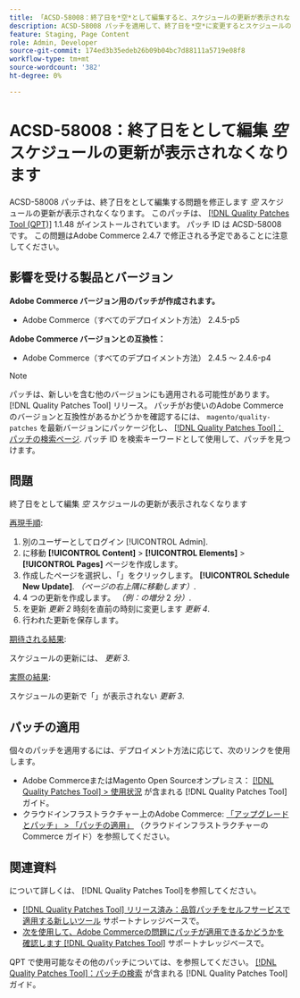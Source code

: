 ```yaml
---
title: 「ACSD-58008：終了日を*空*として編集すると、スケジュールの更新が表示されない」
description: ACSD-58008 パッチを適用して、終了日を*空*に変更するとスケジュールの更新が消えるAdobe Commerceの問題を修正してください。
feature: Staging, Page Content
role: Admin, Developer
source-git-commit: 174ed3b35edeb26b09b04bc7d88111a5719e08f8
workflow-type: tm+mt
source-wordcount: '382'
ht-degree: 0%

---
```


# ACSD-58008：終了日をとして編集 *空* スケジュールの更新が表示されなくなります

ACSD-58008 パッチは、終了日をとして編集する問題を修正します *空* スケジュールの更新が表示されなくなります。 このパッチは、 [[!DNL Quality Patches Tool (QPT)]](/help/announcements/adobe-commerce-announcements/magento-quality-patches-released-new-tool-to-self-serve-quality-patches.md) 1.1.48 がインストールされています。 パッチ ID は ACSD-58008 です。 この問題はAdobe Commerce 2.4.7 で修正される予定であることに注意してください。

## 影響を受ける製品とバージョン

**Adobe Commerce バージョン用のパッチが作成されます。**

* Adobe Commerce（すべてのデプロイメント方法） 2.4.5-p5

**Adobe Commerce バージョンとの互換性：**

* Adobe Commerce（すべてのデプロイメント方法） 2.4.5 ～ 2.4.6-p4

>[!NOTE]
>
>パッチは、新しいを含む他のバージョンにも適用される可能性があります。 [!DNL Quality Patches Tool] リリース。 パッチがお使いのAdobe Commerceのバージョンと互換性があるかどうかを確認するには、 `magento/quality-patches` を最新バージョンにパッケージ化し、 [[!DNL Quality Patches Tool]：パッチの検索ページ](https://experienceleague.adobe.com/tools/commerce-quality-patches/index.html). パッチ ID を検索キーワードとして使用して、パッチを見つけます。

## 問題

終了日をとして編集 *空* スケジュールの更新が表示されなくなります

<u>再現手順</u>:

1. 別のユーザーとしてログイン [!UICONTROL Admin].
1. に移動 **[!UICONTROL Content]** > **[!UICONTROL Elements]** > **[!UICONTROL Pages]** ページを作成します。
1. 作成したページを選択し、「」をクリックします。 **[!UICONTROL Schedule New Update]**. *（ページの右上隅に移動します）*.
1. 4 つの更新を作成します。 *（例：の増分* 2 *分）*.
1. を更新 *更新 2* 時刻を直前の時刻に変更します *更新 4*.
1. 行われた更新を保存します。

<u>期待される結果</u>:

スケジュールの更新には、 *更新 3*.

<u>実際の結果</u>:

スケジュールの更新で「」が表示されない *更新 3*.

## パッチの適用

個々のパッチを適用するには、デプロイメント方法に応じて、次のリンクを使用します。

* Adobe CommerceまたはMagento Open Sourceオンプレミス： [[!DNL Quality Patches Tool] > 使用状況](https://experienceleague.adobe.com/docs/commerce-operations/tools/quality-patches-tool/usage.html) が含まれる [!DNL Quality Patches Tool] ガイド。
* クラウドインフラストラクチャー上のAdobe Commerce: [「アップグレードとパッチ」 > 「パッチの適用」](https://experienceleague.adobe.com/docs/commerce-cloud-service/user-guide/develop/upgrade/apply-patches.html) （クラウドインフラストラクチャーのCommerce ガイド）を参照してください。

## 関連資料

について詳しくは、 [!DNL Quality Patches Tool]を参照してください。

* [[!DNL Quality Patches Tool] リリース済み：品質パッチをセルフサービスで適用する新しいツール](/help/announcements/adobe-commerce-announcements/magento-quality-patches-released-new-tool-to-self-serve-quality-patches.md) サポートナレッジベースで。
* [次を使用して、Adobe Commerceの問題にパッチが適用できるかどうかを確認します [!DNL Quality Patches Tool]](/help/support-tools/patches-available-in-qpt-tool/check-patch-for-magento-issue-with-magento-quality-patches.md) サポートナレッジベースで。

QPT で使用可能なその他のパッチについては、を参照してください。 [[!DNL Quality Patches Tool]：パッチの検索](https://experienceleague.adobe.com/tools/commerce-quality-patches/index.html) が含まれる [!DNL Quality Patches Tool] ガイド。